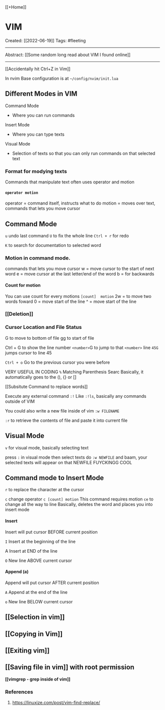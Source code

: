 [[+Home]]

# VIM
Created:  [[2022-06-19]]
Tags: #fleeting 

---
Abstract:
[[Some random long read about VIM I found online]]

---
[[Accidentally hit Ctrl+Z in Vim]]


In nvim
Base configuration is at `~/config/nvim/init.lua`


## Different Modes in VIM

Command Mode
- Where you can run commands

Insert Mode
- Where you can type texts

Visual Mode
- Selection of texts so that you can only run commands on that selected text



### Format for modying texts
Commands that manipulate text often uses operator and motion
#### `operator motion`
operator = command itself, instructs what to do
motion = moves over text, commands that lets you move cursor



## Command Mode
`u` undo last command
`U` to fix the whole line 
`Ctrl + r` for redo

`K` to search for documentation to selected word

### Motion in command mode.
commands that lets you move cursor
w = move cursor to the start of next word
e = move cursor at the last letter/end of the word
b = for backwards

#### Count for motion 
You can use count for every motions
`[count]  motion`
2w = to move two words foward
0 = move start of the line 
^ = move start of the line


### [[Deletion]]

### Cursor Location and File Status
G to move to bottom of file
gg to start of file

Ctrl + G to show the line number 
`<number>`G to jump to that `<number>` line
`45G` jumps cursor to line 45 


`Ctrl + o`
Go to the previous cursor you were before


VERY USEFUL IN CODING
`%`
Matching Parenthesis Searc
Basically, it automatically goes to the (), {} or []

[[Subsitute Command to replace words]]

Execute any external command
`:!` 
Like `:!ls`, basically any commands outside of VIM 


You could also write a new file inside of vim
`:w FILENAME`


`:r` to retrieve the contents of file and paste it into current file


## Visual Mode
`v` for visual mode, basically selecting text

press `:` in visual mode
then select texts
do `:w NEWFILE` and baam, your selected texts will appear on that NEWFILE
FUYCKINGG COOL







## Command mode to Insert Mode
`r` to replace the character at the cursor

`c` change operator
`c [count] motion`
This command requires motion
`ce` to change all the way to line
Basically, deletes the word and places you into insert mode



#### Insert
Insert will put cursor BEFORE current position

`I`       Insert at the beginning of the line

A       Insert at END of the line

`O`       New line ABOVE current cursor 



#### Append (a) 
Append will put cursor AFTER current position

`A`       Append at the end of the line

`o`       New line BELOW current cursor  




## [[Selection in vim]]


## [[Copying in Vim]]


## [[Exiting vim]]


## [[Saving file in vim]] with root permission



**[[vimgrep - grep inside of vim]]**



### References
1. https://linuxize.com/post/vim-find-replace/